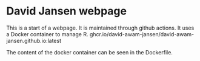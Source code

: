# David Jansen webpage

This is a start of a webpage. 
It is maintained through github actions.
It uses a Docker container to manage R.
ghcr.io/david-awam-jansen/david-awam-jansen.github.io:latest

The content of the docker container can be seen in the Dockerfile.


